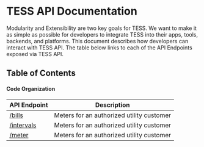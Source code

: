 # TESS API Documentation

Modularity and Extensibility are two key goals for TESS. We want to make it
as simple as possible for developers to integrate TESS into their apps, tools,
backends, and platforms. This document describes how developers can interact
with TESS API. The table below links to each of the API Endpoints exposed via
TESS API.

## Table of Contents
#### Code Organization
|API Endpoint       | Description                                        |
--------------------|----------------------------------------------------|
|[/bills](../master/docs/architecture/API-BILL.md)| Meters for an authorized utility customer|
|[/intervals](../master/docs/architecture/API-INTERVAL.md)| Meters for an authorized utility customer|
|[/meter](../master/docs/architecture/API-METER.md)| Meters for an authorized utility customer|
